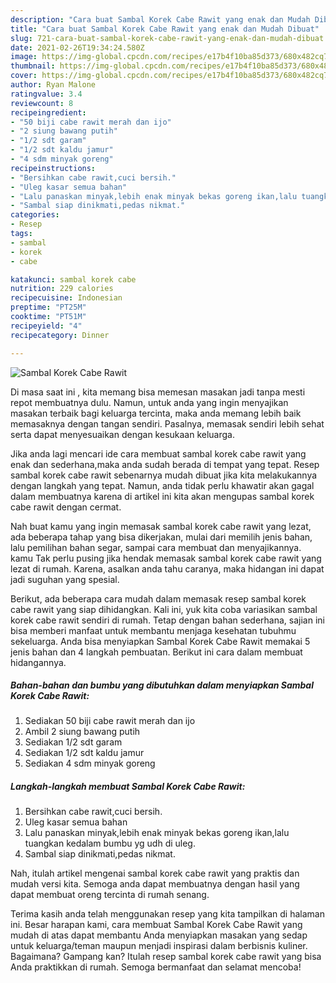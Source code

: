 ```yaml
---
description: "Cara buat Sambal Korek Cabe Rawit yang enak dan Mudah Dibuat"
title: "Cara buat Sambal Korek Cabe Rawit yang enak dan Mudah Dibuat"
slug: 721-cara-buat-sambal-korek-cabe-rawit-yang-enak-dan-mudah-dibuat
date: 2021-02-26T19:34:24.580Z
image: https://img-global.cpcdn.com/recipes/e17b4f10ba85d373/680x482cq70/sambal-korek-cabe-rawit-foto-resep-utama.jpg
thumbnail: https://img-global.cpcdn.com/recipes/e17b4f10ba85d373/680x482cq70/sambal-korek-cabe-rawit-foto-resep-utama.jpg
cover: https://img-global.cpcdn.com/recipes/e17b4f10ba85d373/680x482cq70/sambal-korek-cabe-rawit-foto-resep-utama.jpg
author: Ryan Malone
ratingvalue: 3.4
reviewcount: 8
recipeingredient:
- "50 biji cabe rawit merah dan ijo"
- "2 siung bawang putih"
- "1/2 sdt garam"
- "1/2 sdt kaldu jamur"
- "4 sdm minyak goreng"
recipeinstructions:
- "Bersihkan cabe rawit,cuci bersih."
- "Uleg kasar semua bahan"
- "Lalu panaskan minyak,lebih enak minyak bekas goreng ikan,lalu tuangkan kedalam bumbu yg udh di uleg."
- "Sambal siap dinikmati,pedas nikmat."
categories:
- Resep
tags:
- sambal
- korek
- cabe

katakunci: sambal korek cabe 
nutrition: 229 calories
recipecuisine: Indonesian
preptime: "PT25M"
cooktime: "PT51M"
recipeyield: "4"
recipecategory: Dinner

---
```



![Sambal Korek Cabe Rawit](https://img-global.cpcdn.com/recipes/e17b4f10ba85d373/680x482cq70/sambal-korek-cabe-rawit-foto-resep-utama.jpg)

Di masa  saat ini , kita memang bisa memesan masakan jadi tanpa mesti repot membuatnya dulu. Namun, untuk anda yang ingin menyajikan masakan terbaik bagi keluarga tercinta, maka anda memang lebih baik memasaknya dengan tangan sendiri. Pasalnya, memasak sendiri lebih sehat serta dapat menyesuaikan dengan kesukaan keluarga.

Jika anda lagi mencari ide cara membuat sambal korek cabe rawit yang enak dan sederhana,maka anda sudah berada di tempat yang tepat. Resep sambal korek cabe rawit  sebenarnya mudah dibuat jika kita melakukannya dengan langkah yang tepat. Namun, anda tidak perlu khawatir akan gagal dalam membuatnya 
karena di artikel ini kita akan mengupas sambal korek cabe rawit dengan cermat.  



Nah buat kamu yang ingin memasak sambal korek cabe rawit yang lezat, ada beberapa tahap yang bisa dikerjakan, mulai dari memilih jenis bahan, lalu pemilihan bahan segar, sampai cara membuat dan menyajikannya. kamu Tak perlu pusing jika hendak memasak sambal korek cabe rawit yang lezat di rumah. Karena, asalkan anda  tahu caranya, maka hidangan ini dapat jadi suguhan yang spesial.

Berikut, ada beberapa cara mudah dalam memasak resep sambal korek cabe rawit yang siap dihidangkan. Kali ini, yuk kita coba variasikan sambal korek cabe rawit sendiri di rumah. Tetap dengan bahan sederhana, sajian ini bisa memberi manfaat untuk membantu menjaga kesehatan tubuhmu sekeluarga. Anda bisa menyiapkan Sambal Korek Cabe Rawit memakai 5 jenis bahan dan 4 langkah pembuatan. Berikut ini cara dalam membuat hidangannya.

<!--inarticleads1-->

##### Bahan-bahan dan bumbu yang dibutuhkan dalam menyiapkan Sambal Korek Cabe Rawit:

1. Sediakan 50 biji cabe rawit merah dan ijo
1. Ambil 2 siung bawang putih
1. Sediakan 1/2 sdt garam
1. Sediakan 1/2 sdt kaldu jamur
1. Sediakan 4 sdm minyak goreng




<!--inarticleads2-->

##### Langkah-langkah membuat Sambal Korek Cabe Rawit:

1. Bersihkan cabe rawit,cuci bersih.
1. Uleg kasar semua bahan
1. Lalu panaskan minyak,lebih enak minyak bekas goreng ikan,lalu tuangkan kedalam bumbu yg udh di uleg.
1. Sambal siap dinikmati,pedas nikmat.




Nah, itulah artikel mengenai  sambal korek cabe rawit  yang praktis dan mudah versi kita. Semoga anda dapat membuatnya dengan hasil yang dapat membuat oreng tercinta di rumah senang. 

Terima kasih anda telah menggunakan resep yang kita tampilkan di halaman ini. Besar harapan kami, cara membuat  Sambal Korek Cabe Rawit yang mudah di atas dapat membantu Anda menyiapkan masakan yang sedap untuk keluarga/teman maupun menjadi inspirasi dalam berbisnis kuliner. Bagaimana? Gampang kan? Itulah resep sambal korek cabe rawit yang bisa Anda praktikkan di rumah. Semoga bermanfaat dan selamat mencoba!

